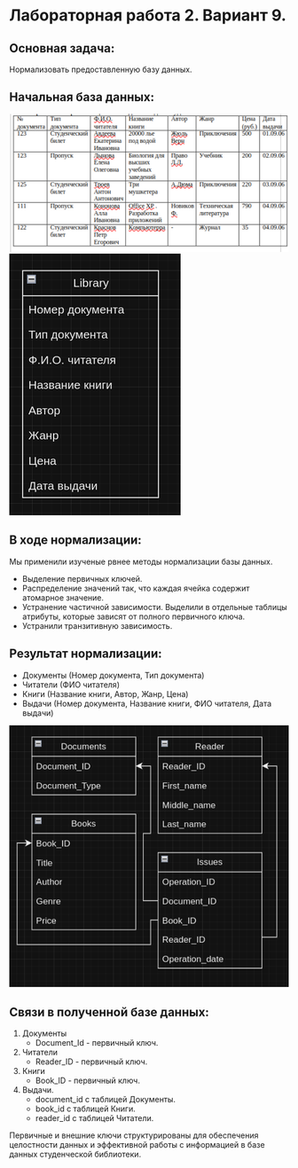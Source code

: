 # Лабораторная работа 2. Вариант 9.

## Основная задача:
Нормализовать предоставленную базу данных.

## Начальная база данных:
![alt text](DataBase.png)
![alt text](StarterDataBase.png)

## В ходе нормализации:
  Мы применили изученые рвнее методы нормализации базы данных.
  - Выделение первичных ключей.
  - Распределение значений так, что каждая ячейка содержит атомарное значение.
  - Устранение частичной зависимости. Выделили в отдельные таблицы атрибуты, которые зависят от полного первичного ключа.
  - Устранили транзитивную зависимость.

## Результат нормализации:
- Документы (Номер документа, Тип документа)
- Читатели (ФИО читателя)
- Книги (Название книги, Автор, Жанр, Цена)
- Выдачи (Номер документа, Название книги, ФИО читателя, Дата выдачи)

![alt text](NormalForm.png)

## Связи в полученной базе данных:
  1. Документы
     - Document_Id - первичный ключ.
  2. Читатели
     - Reader_ID - первичный ключ.
  3. Книги
     - Book_ID - первичный ключ.
  4. Выдачи.
     - document_id с таблицей Документы.
     - book_id с таблицей Книги.
     - reader_id с таблицей Читатели.

Первичные и внешние ключи структурированы для обеспечения целостности данных и эффективной работы с информацией в базе данных студенческой библиотеки. 
